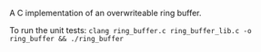 A C implementation of an overwriteable ring buffer.

To run the unit tests:
`clang ring_buffer.c ring_buffer_lib.c -o ring_buffer && ./ring_buffer`
